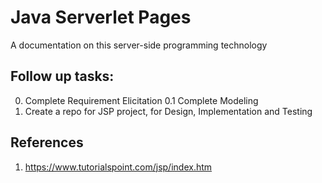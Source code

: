 # Java Serverlet Pages
A documentation on this server-side programming technology

## Follow up tasks:
0. Complete Requirement Elicitation 
0.1 Complete Modeling 
1. Create a repo for JSP project, for Design, Implementation and Testing

## References
1) https://www.tutorialspoint.com/jsp/index.htm
